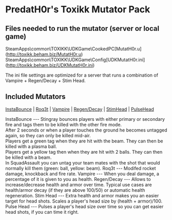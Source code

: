 PredatH0r's Toxikk Mutator Pack
===
Files needed to run the mutator (server or local game)
---
SteamApps\common\TOXIKK\UDKGame\CookedPC\[MutatH0r.u](http://toxikk.beham.biz/MutatH0r.u)
SteamApps\common\TOXIKK\UDKGame\Config\[UDKMutatH0r.ini](http://toxikk.beham.biz/UDKMutatH0r.ini)

The ini file settings are optimized for a server that runs a combination of Vampire + Regen/Decay + Stim Head.


Included Mutators
---
<a href="#InstaBounce">InstaBounce</a>
| <a href="#Roq3t">Roq3t</a>
| <a href="#Vampire">Vampire</a>
| <a href="#RegenDecay">Regen/Decay</a>
| <a href="#StimHead">StimHead</a>
| <a href="#PulseHead">PulseHead</a>
<p>

<a name="InstaBounce"/>
InstaBounce
---
Stingray bounces players with either primary or secondary fire and tags them to be killed with the other fire mode.
<br>After 2 seconds or when a player touches the ground he becomes untagged again, so they can only be killed mid-air.
<br>Players get a green tag when they are hit with the beam. They can then be killed with a plasma ball.
<br>Players get a yellow tag then when they are hit with 2 balls. They can then be killed with a beam.
<br>In SquadAssault you can untag your team mates with the shot that would normally kill them (green: ball, yellow: beam).


<a name="Roq3t"/>
Roq3t
---
Modifed rocket damage, knockback and fire rate.


<a name="Vampire"/>
Vampire
---
When you deal damage, a percentage of it is given to you as health.


<a name="RegenDecay"/>
Regen/Decay
---
Allows to increase/decrease health and armor over time.
Typical use cases are health/armor decay (if they are above 100/50) or automatic health regeneration.


<a name="StimHead"/>
Stim Head
---
Extra health and armor makes you an easier target for head shots.
Scales a player's head size by (health + armor)/100.


<a name="PulseHead"/>
Pulse Head
---
Pulses a player's head size over time so you can get easier head shots, if you can time it right.

<div style="height:1440px"/>
